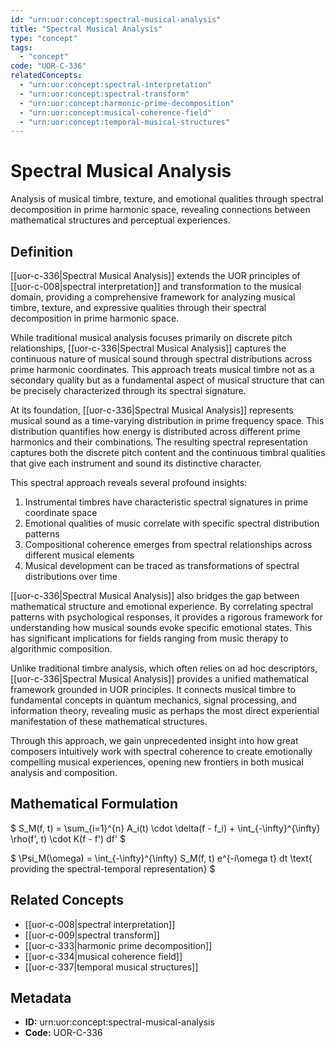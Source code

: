 ```yaml
---
id: "urn:uor:concept:spectral-musical-analysis"
title: "Spectral Musical Analysis"
type: "concept"
tags:
  - "concept"
code: "UOR-C-336"
relatedConcepts:
  - "urn:uor:concept:spectral-interpretation"
  - "urn:uor:concept:spectral-transform"
  - "urn:uor:concept:harmonic-prime-decomposition"
  - "urn:uor:concept:musical-coherence-field"
  - "urn:uor:concept:temporal-musical-structures"
---
```


# Spectral Musical Analysis

Analysis of musical timbre, texture, and emotional qualities through spectral decomposition in prime harmonic space, revealing connections between mathematical structures and perceptual experiences.

## Definition

[[uor-c-336|Spectral Musical Analysis]] extends the UOR principles of [[uor-c-008|spectral interpretation]] and transformation to the musical domain, providing a comprehensive framework for analyzing musical timbre, texture, and expressive qualities through their spectral decomposition in prime harmonic space.

While traditional musical analysis focuses primarily on discrete pitch relationships, [[uor-c-336|Spectral Musical Analysis]] captures the continuous nature of musical sound through spectral distributions across prime harmonic coordinates. This approach treats musical timbre not as a secondary quality but as a fundamental aspect of musical structure that can be precisely characterized through its spectral signature.

At its foundation, [[uor-c-336|Spectral Musical Analysis]] represents musical sound as a time-varying distribution in prime frequency space. This distribution quantifies how energy is distributed across different prime harmonics and their combinations. The resulting spectral representation captures both the discrete pitch content and the continuous timbral qualities that give each instrument and sound its distinctive character.

This spectral approach reveals several profound insights:

1. Instrumental timbres have characteristic spectral signatures in prime coordinate space
2. Emotional qualities of music correlate with specific spectral distribution patterns
3. Compositional coherence emerges from spectral relationships across different musical elements
4. Musical development can be traced as transformations of spectral distributions over time

[[uor-c-336|Spectral Musical Analysis]] also bridges the gap between mathematical structure and emotional experience. By correlating spectral patterns with psychological responses, it provides a rigorous framework for understanding how musical sounds evoke specific emotional states. This has significant implications for fields ranging from music therapy to algorithmic composition.

Unlike traditional timbre analysis, which often relies on ad hoc descriptors, [[uor-c-336|Spectral Musical Analysis]] provides a unified mathematical framework grounded in UOR principles. It connects musical timbre to fundamental concepts in quantum mechanics, signal processing, and information theory, revealing music as perhaps the most direct experiential manifestation of these mathematical structures.

Through this approach, we gain unprecedented insight into how great composers intuitively work with spectral coherence to create emotionally compelling musical experiences, opening new frontiers in both musical analysis and composition.

## Mathematical Formulation

$
S_M(f, t) = \sum_{i=1}^{n} A_i(t) \cdot \delta(f - f_i) + \int_{-\infty}^{\infty} \rho(f', t) \cdot K(f - f') df'
$

$
\Psi_M(\omega) = \int_{-\infty}^{\infty} S_M(f, t) e^{-i\omega t} dt \text{ providing the spectral-temporal representation}
$

## Related Concepts

- [[uor-c-008|spectral interpretation]]
- [[uor-c-009|spectral transform]]
- [[uor-c-333|harmonic prime decomposition]]
- [[uor-c-334|musical coherence field]]
- [[uor-c-337|temporal musical structures]]

## Metadata

- **ID:** urn:uor:concept:spectral-musical-analysis
- **Code:** UOR-C-336
